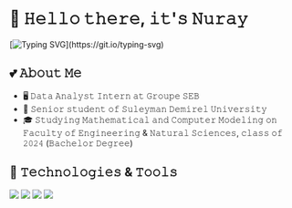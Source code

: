 # :book: 𝙷𝚎𝚕𝚕𝚘 𝚝𝚑𝚎𝚛𝚎, 𝚒𝚝'𝚜 𝙽𝚞𝚛𝚊𝚢 

[![Typing SVG](https://readme-typing-svg.herokuapp.com?color=%9E1E24FF&lines=𝚆𝚎𝚕𝚌𝚘𝚖𝚎+𝚝𝚘+𝚖𝚢+𝚙𝚘𝚛𝚝𝚏𝚘𝚕𝚒𝚘!)](https://git.io/typing-svg)
<!--
**Nuray-web/Nuray-web** is a ✨ _special_ ✨ repository because its `README.md` (this file) appears on your GitHub profile.

Here are some ideas to get you started:

- 🔭 I’m currently working on ...
- 🌱 I’m currently learning ...
- 👯 I’m looking to collaborate on ...
- 🤔 I’m looking for help with ...
- 💬 Ask me about ...
- 📫 How to reach me: ...
- 😄 Pronouns: ...
- ⚡ Fun fact: ...
-->

## 💕 𝙰𝚋𝚘𝚞𝚝 𝙼𝚎
- 🖥  𝙳𝚊𝚝𝚊 𝙰𝚗𝚊𝚕𝚢𝚜𝚝 𝙸𝚗𝚝𝚎𝚛𝚗 𝚊𝚝 𝙶𝚛𝚘𝚞𝚙𝚎 𝚂𝙴𝙱
- 💼 𝚂𝚎𝚗𝚒𝚘𝚛 𝚜𝚝𝚞𝚍𝚎𝚗𝚝 𝚘𝚏 𝚂𝚞𝚕𝚎𝚢𝚖𝚊𝚗 𝙳𝚎𝚖𝚒𝚛𝚎𝚕 𝚄𝚗𝚒𝚟𝚎𝚛𝚜𝚒𝚝𝚢
- 🎓 𝚂𝚝𝚞𝚍𝚢𝚒𝚗𝚐 𝙼𝚊𝚝𝚑𝚎𝚖𝚊𝚝𝚒𝚌𝚊𝚕 𝚊𝚗𝚍 𝙲𝚘𝚖𝚙𝚞𝚝𝚎𝚛 𝙼𝚘𝚍𝚎𝚕𝚒𝚗𝚐 𝚘𝚗 𝙵𝚊𝚌𝚞𝚕𝚝𝚢 𝚘𝚏 𝙴𝚗𝚐𝚒𝚗𝚎𝚎𝚛𝚒𝚗𝚐 &amp; 𝙽𝚊𝚝𝚞𝚛𝚊𝚕 𝚂𝚌𝚒𝚎𝚗𝚌𝚎𝚜, 𝚌𝚕𝚊𝚜𝚜 𝚘𝚏 𝟸𝟶𝟸𝟺 (𝙱𝚊𝚌𝚑𝚎𝚕𝚘𝚛 𝙳𝚎𝚐𝚛𝚎𝚎)

## 🔧 𝚃𝚎𝚌𝚑𝚗𝚘𝚕𝚘𝚐𝚒𝚎𝚜 & 𝚃𝚘𝚘𝚕𝚜
![](https://img.shields.io/badge/Code-Python-informational?style=flat&logo=python&logoColor=white&color=FFE4E1)
![](https://img.shields.io/badge/OS-Windows-informational?style=flat&logo=windows&logoColor=white&color=FFE4E1)
![](https://img.shields.io/badge/Tools-MySQL-informational?style=flat&logo=mysql&logoColor=white&color=FFE4E1)
![](https://img.shields.io/badge/Tools-Jupyter-Notebook-informational?style=flat&logo=jupyter-notebook&logoColor=white&color=FFE4E1)
